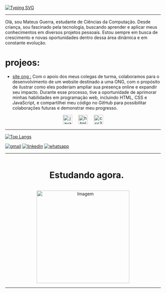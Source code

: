 

<a href="https://git.io/typing-svg"><img src="https://readme-typing-svg.herokuapp.com?font=Fira+Code&weight=900&size=48&pause=1000&center=true&vCenter=true&random=false&width=475&height=66&lines=Hello+World;Me+chamo+Mateus!;%3A+)" alt="Typing SVG" /></a>

----
Olá, sou Mateus Guerra, estudante de Ciências da Computação. Desde criança, sou fascinado pela tecnologia, buscando aprender e aplicar meus conhecimentos em diversos projetos pessoais. Estou sempre em busca de crescimento e novas oportunidades dentro dessa área dinâmica e em constante evolução.

# projeos: 
* [site ong :](https://site-ong-seven.vercel.app)
Com o apoio dos meus colegas de turma, colaboramos para o desenvolvimento de um website destinado a uma ONG, com o propósito de ilustrar como eles poderiam ampliar sua presença online e expandir seu impacto. Durante esse processo, tive a oportunidade de aprimorar minhas habilidades em programação web, incluindo HTML, CSS e JavaScript, e compartilhei meu código no GitHub para possibilitar colaborações futuras e demonstrar meu progresso.
  


<div align="center">
  <img src="https://cdn.jsdelivr.net/gh/devicons/devicon/icons/javascript/javascript-original.svg" height="30" alt="javascript logo"  />
  <img width="12" />
  <img src="https://cdn.jsdelivr.net/gh/devicons/devicon/icons/html5/html5-original.svg" height="30" alt="html5 logo"  />
  <img width="12" />
  <img src="https://cdn.jsdelivr.net/gh/devicons/devicon/icons/css3/css3-original.svg" height="30" alt="css3 logo"  />
</div>

---


[![Top Langs](https://github-readme-stats.vercel.app/api/top-langs/?username=mateus26game&layout=donut&show_icons=true&theme=react)](https://github.com/anuraghazra/github-readme-stats) 


  [![gmail](https://img.shields.io/badge/Gmail-D14836?style=for-the-badge&logo=gmail&logoColor=white)](https://www.youtube.com/watch?v=f2OKhUdU4ks) 
  [![linkedin](https://img.shields.io/badge/LinkedIn-0077B5?style=for-the-badge&logo=linkedin&logoColor=white)](https://www.linkedin.com/in/mateus-guerra-117637280/)
  [![whatsapp](https://img.shields.io/badge/WhatsApp-25D366?style=for-the-badge&logo=whatsapp&logoColor=white)](https://wa.me/558196836797)



---

<div id="user-content-toc">
  <ul align="center">
    <summary><h1 style="display: inline-block">Estudando agora.</h1></summary>
</div>


<p align="center">
  <img height = "300" align="center" src="https://i.pinimg.com/originals/15/e7/e3/15e7e300166c962d3b8a22f60b5cac9e.gif" alt="Imagem" >
</p>


---
